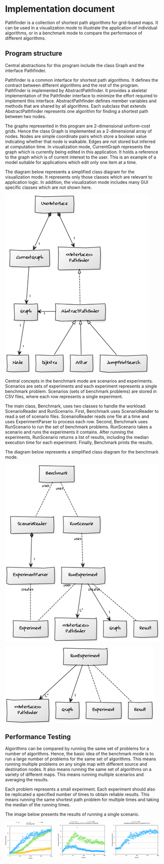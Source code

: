 # Implementation document

Pathfinder is a collection of shortest path algorithms for grid-based maps. It can be used in a visualization mode to illustrate the application of individual algorithms, or in a benchmark mode to compare the performance of different algorithms.

## Program structure

Central abstractions for this program include the class Graph and the interface Pathfinder.

Pathfinder is a common interface for shortest path algorithms. It defines the contract between different algorithms and the rest of the program. Pathfinder is implemented by AbstractPathfinder. It provides a skeletal implementation of the Pathfinder interface to minimize the effort required to implement this interface. AbstractPathfinder defines member variables and methods that are shared by all algorithms. Each subclass that extends AbstractPathfinder represents one algorithm for finding a shortest path between two nodes.

The graphs represented in this program are 2-dimensional uniform-cost grids. Hence the class Graph is implemented as a 2-dimensional array of nodes. Nodes are simple coordinate pairs which store a boolean value indicating whether that node is walkable. Edges are not stored but inferred at computation time. In visualization mode, CurrentGraph represents the graph which is currently being edited in this application. It holds a reference to the graph which is of current interest to the user. This is an example of a model suitable for applications which edit only one item at a time.

The diagram below represents a simplified class diagram for the visualization mode. It represents only those classes which are relevant to application logic. In addition, the visualization mode includes many GUI specific classes which are not shown here.

![Class diagram for the visualization mode](img/gui_structure.png)

Central concepts in the benchmark mode are scenarios and experiments. Scenarios are sets of experiments and each experiment represents a single benchmark problem. Scenarios (sets of benchmark problems) are stored in CSV files, where each row represents a single experiment.

The main class, Benchmark, uses two classes to handle the workload: ScenarioReader and RunScenario. First, Benchmark uses ScenarioReader to read a set of scenario files. ScenarioReader reads one file at a time and uses ExperimentParser to process each row. Second, Benchmark uses RunScenario to run the set of benchmark problems. RunScenario takes a scenario and runs the experiments it contains. After running the experiments, RunScenario returns a list of results, including the median execution time for each experiment. Finally, Benchmark prints the results.

The diagram below represents a simplified class diagram for the benchmark mode.

![Class diagram for the benchmark mode](img/benchmark_structure.png)

![Class diagram for RunExperiment](img/runexperiment_structure.png)

## Performance Testing

Algorithms can be compared by running the same set of problems for a number of algorithms. Hence, the basic idea of the benchmark mode is to run a large number of problems for the same set of algorithms. This means running multiple problems on any single map with different source and destination nodes. It also means running the same set of algorithms on a variety of different maps. This means running multiple scenarios and averaging the results.

Each problem represents a small experiment. Each experiment should also be replicated a specified number of times to obtain reliable results. This means running the same shortest path problem for multiple times and taking the median of the running times.

The image below presents the results of running a single scenario.

![The results of running a single scenario](img/lak100d_results2.png)
